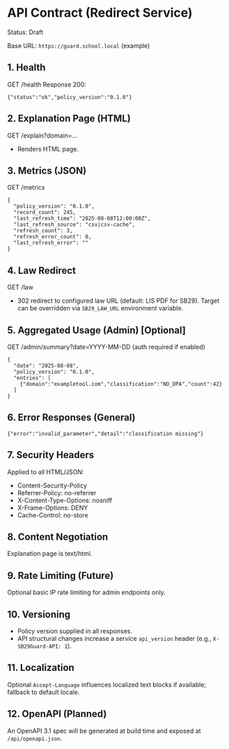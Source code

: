# API Contract (Redirect Service)

Status: Draft

Base URL: `https://guard.school.local` (example)

## 1. Health
GET /health
Response 200:
```
{"status":"ok","policy_version":"0.1.0"}
```

## 2. Explanation Page (HTML)
GET /explain?domain=...
- Renders HTML page.

## 3. Metrics (JSON)
GET /metrics
```
{
  "policy_version": "0.1.0",
  "record_count": 245,
  "last_refresh_time": "2025-08-08T12:00:00Z",
  "last_refresh_source": "csv|csv-cache",
  "refresh_count": 3,
  "refresh_error_count": 0,
  "last_refresh_error": ""
}
```

## 4. Law Redirect
GET /law
- 302 redirect to configured law URL (default: LIS PDF for SB29). Target can be overridden via `SB29_LAW_URL` environment variable.

## 5. Aggregated Usage (Admin) [Optional]
GET /admin/summary?date=YYYY-MM-DD (auth required if enabled)
```
{
  "date": "2025-08-08",
  "policy_version": "0.1.0",
  "entries": [
    {"domain":"exampletool.com","classification":"NO_DPA","count":42}
  ]
}
```

## 6. Error Responses (General)
```
{"error":"invalid_parameter","detail":"classification missing"}
```

## 7. Security Headers
Applied to all HTML/JSON:
- Content-Security-Policy
- Referrer-Policy: no-referrer
- X-Content-Type-Options: nosniff
- X-Frame-Options: DENY
- Cache-Control: no-store

## 8. Content Negotiation
Explanation page is text/html.

## 9. Rate Limiting (Future)
Optional basic IP rate limiting for admin endpoints only.

## 10. Versioning
- Policy version supplied in all responses.
- API structural changes increase a service `api_version` header (e.g., `X-SB29Guard-API: 1`).

## 11. Localization
Optional `Accept-Language` influences localized text blocks if available; fallback to default locale.

## 12. OpenAPI (Planned)
An OpenAPI 3.1 spec will be generated at build time and exposed at `/api/openapi.json`.
